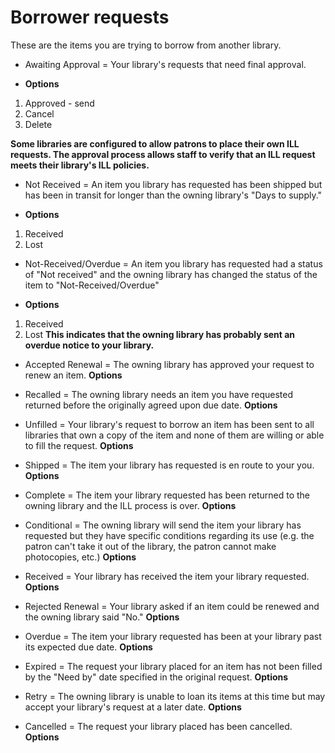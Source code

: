# Borrower requests

These are the items you are trying to borrow from another library.

* Awaiting Approval = Your library's requests that need final approval.
 - __Options__

  1. Approved - send
  2. Cancel
  3. Delete

__Some libraries are configured to allow patrons to place their own ILL requests.  The approval process allows staff to verify that an ILL request meets their library's ILL policies.__

* Not Received = An item you library has requested has been shipped but has been in transit for longer than the owning library's "Days to supply."
 - __Options__
  1. Received
  2. Lost

* Not-Received/Overdue = An item you library has requested had a status of "Not received" and the owning library has changed the status of the item to "Not-Received/Overdue"
 - __Options__
  1. Received
  2. Lost
__This indicates that the owning library has probably sent an overdue notice to your library.__

* Accepted Renewal =  The owning library has approved your request to renew an item.
__Options__

* Recalled = The owning library needs an item you have requested returned before the originally agreed upon due date.
__Options__

* Unfilled = Your library's request to borrow an item has been sent to all libraries that own a copy of the item and none of them are willing or able to fill the request.
__Options__

* Shipped = The item your library has requested is en route to your you.
__Options__

* Complete = The item your library requested has been returned to the owning library and the ILL process is over.
__Options__

* Conditional = The owning library will send the item your library has requested but they have specific conditions regarding its use (e.g. the patron can't take it out of the library, the patron cannot make photocopies, etc.)
__Options__

* Received = Your library has received the item your library requested.
__Options__

* Rejected Renewal = Your library asked if an item could be renewed and the owning library said "No."
__Options__

* Overdue = The item your library requested has been at your library past its expected due date.
__Options__

* Expired = The request your library placed for an item has not been filled by the "Need by" date specified in the original request.
__Options__

* Retry = The owning library is unable to loan its items at this time but may accept your library's request at a later date.
__Options__

* Cancelled = The request your library placed has been cancelled.
__Options__
